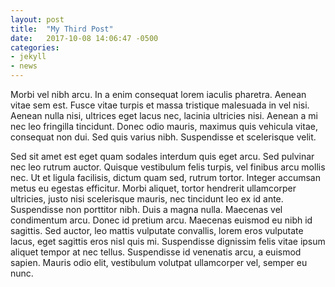 ```yaml
---
layout: post
title:  "My Third Post"
date:   2017-10-08 14:06:47 -0500
categories:
- jekyll
- news
---
```

Morbi vel nibh arcu. In a enim consequat lorem iaculis pharetra. Aenean vitae sem est. Fusce vitae turpis et massa tristique malesuada in vel nisi. Aenean nulla nisi, ultrices eget lacus nec, lacinia ultricies nisi. Aenean a mi nec leo fringilla tincidunt. Donec odio mauris, maximus quis vehicula vitae, consequat non dui. Sed quis varius nibh. Suspendisse et scelerisque velit.

Sed sit amet est eget quam sodales interdum quis eget arcu. Sed pulvinar nec leo rutrum auctor. Quisque vestibulum felis turpis, vel finibus arcu mollis nec. Ut et ligula facilisis, dictum quam sed, rutrum tortor. Integer accumsan metus eu egestas efficitur. Morbi aliquet, tortor hendrerit ullamcorper ultricies, justo nisi scelerisque mauris, nec tincidunt leo ex id ante. Suspendisse non porttitor nibh. Duis a magna nulla. Maecenas vel condimentum arcu. Donec id pretium arcu. Maecenas euismod eu nibh id sagittis. Sed auctor, leo mattis vulputate convallis, lorem eros vulputate lacus, eget sagittis eros nisl quis mi. Suspendisse dignissim felis vitae ipsum aliquet tempor at nec tellus. Suspendisse id venenatis arcu, a euismod sapien. Mauris odio elit, vestibulum volutpat ullamcorper vel, semper eu nunc.
